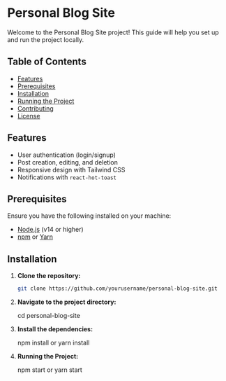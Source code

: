 # Personal Blog Site

Welcome to the Personal Blog Site project! This guide will help you set up and run the project locally.

## Table of Contents
- [Features](#features)
- [Prerequisites](#prerequisites)
- [Installation](#installation)
- [Running the Project](#running-the-project)
- [Contributing](#contributing)
- [License](#license)

## Features
- User authentication (login/signup)
- Post creation, editing, and deletion
- Responsive design with Tailwind CSS
- Notifications with `react-hot-toast`

## Prerequisites

Ensure you have the following installed on your machine:
- [Node.js](https://nodejs.org/) (v14 or higher)
- [npm](https://www.npmjs.com/) or [Yarn](https://yarnpkg.com/)

## Installation

1. **Clone the repository:**

   ```bash
   git clone https://github.com/yourusername/personal-blog-site.git

2. **Navigate to the project directory:**  

    cd personal-blog-site

3. **Install the dependencies:**  

    npm install or yarn install

4. **Running the Project:**  

    npm start or yarn start

